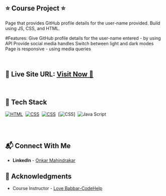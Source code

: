 ## ⭐ Course Project ⭐

Page that provides GitHub profile details for the user-name provided. Build using JS, CSS, and HTML.

#Features:
Give GitHub profile details for the user-name entered - by using API 
Provide social media handles
Switch between light and dark modes
Page is responsive - using media queries

<br>

## 📌 **Live Site URL:** <a href="https://my-course-project.netlify.app//">**Visit Now** 🚀</a>

<br>

## 📌 Tech Stack

[![HTML](https://img.shields.io/badge/html5%20-%23E34F26.svg?&style=for-the-badge&logo=html5&logoColor=white)](https://github.com/prakash-naikwadi)&nbsp;
[![CSS](https://img.shields.io/badge/css3%20-%231572B6.svg?&style=for-the-badge&logo=css3&logoColor=white)](https://github.com/prakash-naikwadi)&nbsp;
[![CSS](https://img.shields.io/badge/css3%20-%231572B6.svg?&style=for-the-badge&logo=css3&logoColor=white)](https://github.com/prakash-naikwadi)&nbsp;
[![CSS](https://img.shields.io/badge/-ReactJs-61DAFB?logo=react&logoColor=white&style=for-the-badge)]&nbsp;
<img alt="Java Script" src="https://img.shields.io/badge/-ReactJs-61DAFB?logo=react&logoColor=white&style=for-the-badge"/>&nbsp;

<br>
<br>

## 📬 Connect With Me

- **LinkedIn** - [Onkar Mahindrakar](https://www.linkedin.com/in/onkar-mahindrakar-66187422b/)

## 📌 Acknowledgments

- Course Instructor - [Love Babbar-CodeHelp](https://www.linkedin.com/in/love-babbar-38ab2887/)
